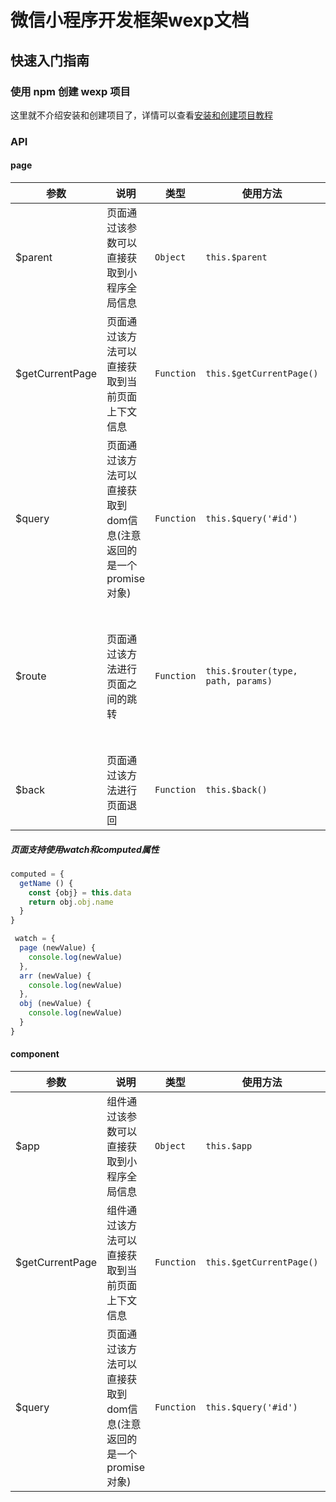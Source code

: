 # 微信小程序开发框架wexp文档

## 快速入门指南

### 使用 npm 创建 wexp 项目
这里就不介绍安装和创建项目了，详情可以查看[安装和创建项目教程](https://github.com/Chaunjie/wexp-cli)


### API

#### page

| 参数 | 说明 | 类型 | 使用方法 | 参数 |
|---------------------|----------------------------|-----------|-----------|-------------|
| $parent | 页面通过该参数可以直接获取到小程序全局信息 | `Object` |`this.$parent` | ` ` |
| $getCurrentPage | 页面通过该方法可以直接获取到当前页面上下文信息 | `Function` |`this.$getCurrentPage()` | ` ` |
| $query | 页面通过该方法可以直接获取到dom信息(注意返回的是一个promise对象) | `Function` |`this.$query('#id')` | `需要选择的dom的id或者class` |
| $route | 页面通过该方法进行页面之间的跳转 | `Function` |`this.$router(type, path, params)` | `type：跳转的类型（navigate、redirect、switch）三种类型，分别代表（navigateTo、redirectTo、switchTab）， path代表路径（例： '../login/index'）， params代表参数(例：{name: 'xxx', id: 'xxx'})` |
| $back | 页面通过该方法进行页面退回 | `Function` |`this.$back()` | `num代表回退几个页面，默认num为1` |

##### 页面支持使用watch和computed属性

```javascript
computed = {
  getName () {
    const {obj} = this.data
    return obj.obj.name
  }
}

 watch = {
  page (newValue) {
    console.log(newValue)
  },
  arr (newValue) {
    console.log(newValue)
  },
  obj (newValue) {
    console.log(newValue)
  }
}
```



#### component

| 参数 | 说明 | 类型 | 使用方法 | 参数 |
|---------------------|----------------------------|-----------|-----------|-------------|
| $app | 组件通过该参数可以直接获取到小程序全局信息 | `Object` |`this.$app` | ` ` |
| $getCurrentPage | 组件通过该方法可以直接获取到当前页面上下文信息 | `Function` |`this.$getCurrentPage()` | ` ` |
| $query | 页面通过该方法可以直接获取到dom信息(注意返回的是一个promise对象) | `Function` |`this.$query('#id')` | `需要选择的dom的id或者class` |
